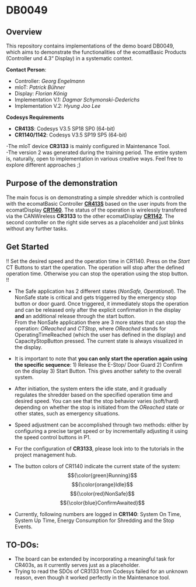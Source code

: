# DB0049
## Overview
This repository contains implementations of the demo board DB0049, which aims to demonstrate the functionalities of the ecomatBasic Products (Controller und 4.3“ Display) in a systematic context.

**Contact Person**: 
  -  Controller: _Georg Engelmann_
  -  mIoT: _Patrick Bühner_
  -  Display: _Florian König_
  -  Implementation V.1: _Dagmar Schymonski-Dederichs_
  -  Implementation V.2: _Hyung Joo Lee_
    
**Codesys Requirements**
  -  **CR413S**: Codesys V3.5 SP18 SP0 (64-bit)
  -  **CR1140/1142**: Codesys V3.5 SP19 SP5 (64-bit)

-The mIoT device **CR3133** is mainly configured in Maintenance Tool.\
-The version 2 was generated during the training period.  The entire system is, naturally, open to implementation in various creative ways. Feel free to explore different approaches ;)

## Purpose of the demonstration
The main focus is on demonstrating a simple shredder which is controlled with the ecomatBasic Controller [**CR413S**](https://github.com/deleehy/DB0049/tree/cr413s) based on the user inputs from the ecomatDisplay [**CR1140**](https://github.com/deleehy/DB0049/tree/cr1140). The status of the operation is wirelessly transfered via the CANWireless **CR3133** to the other ecomatDisplay [**CR1142**](https://github.com/deleehy/DB0049/tree/cr1142). The second controller on the right side serves as a placeholder and just blinks without any further tasks.

## Get Started
  !! Set the desired speed and the operation time in CR1140. Press on the _Start_ CT Buttons to start the operation. The operation will stop after the defined operation time. Otherwise you can stop the operation using the stop button. !!

  - The Safe application has 2 different states (_NonSafe, Operational_). The NonSafe state is critical and gets triggerred by the emergency stop button or door guard. Once triggered, it immediately stops the operation and can be released only after the explicit confirmation in the display **and** an additional release through the start button.\
  From the NonSafe application there are 3 more states that can stop the operation: _OReached_ and _CTStop_, where _OReached_ stands for OperatingTimeReached (which the user has defined in the display) and CapacityStopButton pressed. The current state is always visualized in the display.

-   It is important to note that **you can only start the operation again using the specific sequence**: 1) Release the E-Stop/ Door Guard 2) Confirm on the display 3) Start Button. This gives another safety to the overall system.
    
  - After initiation, the system enters the idle state, and it gradually regulates the shredder based on the specified operation time and desired speed. You can see that the stop behavior varies (soft/hard) depending on whether the stop is initiated from the _OReached_ state or other states, such as emergency situations.

  - Speed adjustment can be accomplished through two methods: either by configuring a precise target speed or by incrementally adjusting it using the speed control buttons in P1.

  - For the configuration of **CR3133**, please look into to the tutorials in the project management hub.

  - The button colors of CR1140 indicate the current state of the system: $${\color{green}Running}$$ $${\color{orange}Idle}$$ $${\color{red}NonSafe}$$  $${\color{blue}ConfirmAwaited}$$

  - Currently, following numbers are logged in **CR1140**: System On Time, System Up Time, Energy Consumption for Shredding and the Stop Events.

## TO-DOs:
  -  The board can be extended by incorporating a meaningful task for CR403s, as it currently serves just as a placeholder.
  -  Trying to read the SDOs of CR3133 from Codesys failed for an unknown reason, even though it worked perfectly in the Maintenance tool.
    
